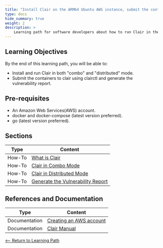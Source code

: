 ```yaml
---
title: "Install Clair on the ARM64 Ubuntu AWS instance, submit the container and generate the vulnerability report" 
type: docs
hide_summary: true
weight: 2
description: >
    Learning path for software developers about how to run Clair in the combo and the distributed mode, submit the containers to Clair and generate the Vulnerability report that can affect the content.  
---
```


## Learning Objectives 

By the end of this learning path, you will be able to:

* Install and run Clair in both "combo" and "distributed" mode.
* Submit the containers to clair using clairctl and generate the vulnerability report.

## Pre-requisites

* An Amazon Web Services(AWS) account.
* docker and docker-compose (latest version preferred).
* go (latest version preferred).

## Sections

|          Type | Content                       |
| ---           | ---                                 |
| How-To        | [What is Clair](/content/en/cloud/clair/clair.md)
| How-To        | [Clair in Combo Mode](/content/en/cloud/clair/combo_clair.md) |
| How-To        | [Clair in Distributed Mode](/content/en/cloud/clair/distributed_clair.md) |
| How-To        | [Generate the Vulnerability Report](/content/en/cloud/clair/vulnerability_report.md)                        |


## References and Documentation

| Type          | Content             |
| ---           | ---                 |
| Documentation | [Creating an AWS account](https://docs.aws.amazon.com/accounts/latest/reference/manage-acct-creating.html) |
| Documentation | [Clair Manual](https://quay.github.io/clair/whatis.html) |

[<-- Return to Learning Path](/content/en/cloud/clair/#sections)
